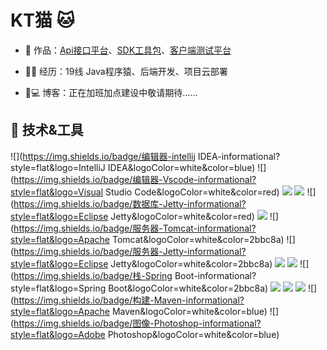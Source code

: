 # KT猫 🐱


- 🏡 作品：<a href="https://github.com/liyupi/code-nav" target="_blank">Api接口平台</a>、<a href="https://github.com/liyupi/code-nav" target="_blank">SDK工具包</a>、<a href="https://github.com/liyupi/code-nav" target="_blank">客户端测试平台</a>

- 👨‍💻 经历：19线 Java程序猿、后端开发、项目云部署

- 🤔💻 博客：正在加班加点建设中敬请期待......

## 🔧 技术&工具



 ![](https://img.shields.io/badge/编辑器-intellij IDEA-informational?style=flat&logo=IntelliJ IDEA&logoColor=white&color=blue)
 ![](https://img.shields.io/badge/编辑器-Vscode-informational?style=flat&logo=Visual Studio Code&logoColor=white&color=red)
 ![](https://img.shields.io/badge/数据库-Nginx-informational?style=flat&logo=MySQL&logoColor=white&color=blue)
 ![](https://img.shields.io/badge/数据库-Redis-informational?style=flat&logo=Redis&logoColor=white&color=red)
 ![](https://img.shields.io/badge/数据库-Jetty-informational?style=flat&logo=Eclipse Jetty&logoColor=white&color=red)
 ![](https://img.shields.io/badge/服务器-Nginx-informational?style=flat&logo=NGINX&logoColor=white&color=2bbc8a)
 ![](https://img.shields.io/badge/服务器-Tomcat-informational?style=flat&logo=Apache Tomcat&logoColor=white&color=2bbc8a)
 ![](https://img.shields.io/badge/服务器-Jetty-informational?style=flat&logo=Eclipse Jetty&logoColor=white&color=2bbc8a)
 ![](https://img.shields.io/badge/容器-Docker-informational?style=flat&logo=Docker&logoColor=white&color=blue)
 ![](https://img.shields.io/badge/栈-Spring-informational?style=flat&logo=Spring&logoColor=white&color=2bbc8a)
 ![](https://img.shields.io/badge/栈-Spring Boot-informational?style=flat&logo=Spring Boot&logoColor=white&color=2bbc8a)
 ![](https://img.shields.io/badge/Git-Github-informational?style=flat&logo=GitHub&logoColor=white&color=A9A9A9)
 ![](https://img.shields.io/badge/Git-Gitee-informational?style=flat&logo=Gitee&logoColor=white&color=red)
 ![](https://img.shields.io/badge/OS-Linux-informational?style=flat&logo=CentOS&logoColor=white&color=red)
 ![](https://img.shields.io/badge/构建-Maven-informational?style=flat&logo=Apache Maven&logoColor=white&color=blue)
 ![](https://img.shields.io/badge/图像-Photoshop-informational?style=flat&logo=Adobe Photoshop&logoColor=white&color=blue)


                                                                              
